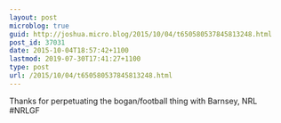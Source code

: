 ```yaml
---
layout: post
microblog: true
guid: http://joshua.micro.blog/2015/10/04/t650580537845813248.html
post_id: 37031
date: 2015-10-04T18:57:42+1100
lastmod: 2019-07-30T17:41:27+1100
type: post
url: /2015/10/04/t650580537845813248.html
---
```

Thanks for perpetuating the bogan/football thing with Barnsey, NRL #NRLGF
